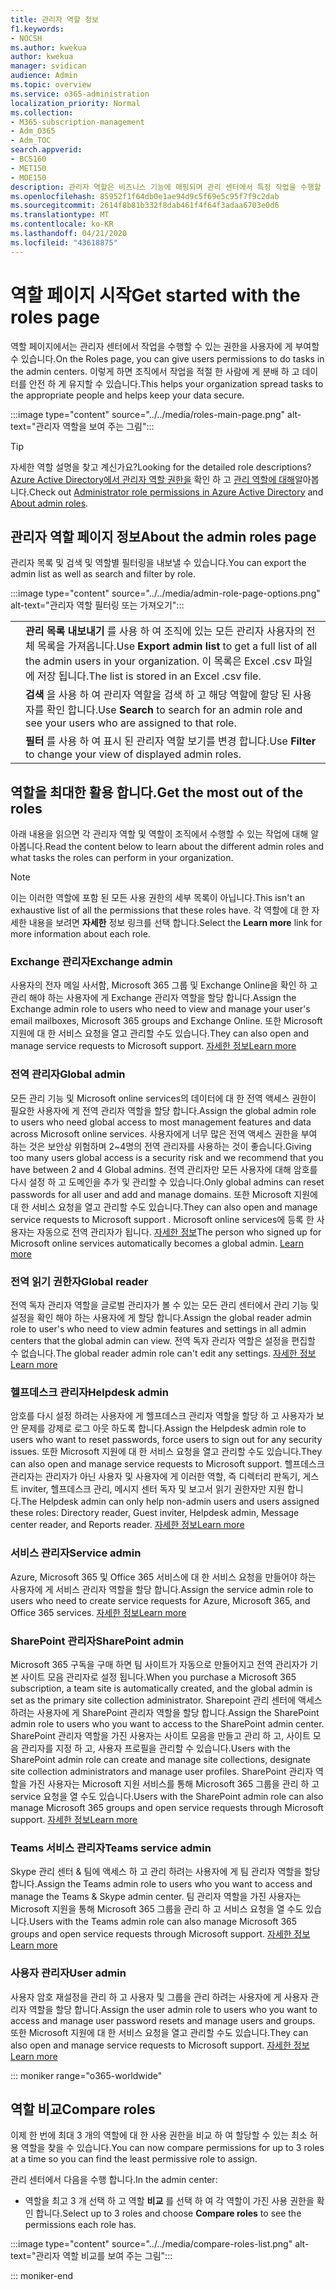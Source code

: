 ```yaml
---
title: 관리자 역할 정보
f1.keywords:
- NOCSH
ms.author: kwekua
author: kwekua
manager: svidican
audience: Admin
ms.topic: overview
ms.service: o365-administration
localization_priority: Normal
ms.collection:
- M365-subscription-management
- Adm_O365
- Adm_TOC
search.appverid:
- BCS160
- MET150
- MOE150
description: 관리자 역할은 비즈니스 기능에 매핑되며 관리 센터에서 특정 작업을 수행할 수 있는 권한을 부여합니다. 예를 들어 서비스 관리자는 Microsoft로 지원 티켓을 엽니다.
ms.openlocfilehash: 85952f1f64db0e1ae94d9c5f69e5c95f7f9c2dab
ms.sourcegitcommit: 2614f8b81b332f8dab461f4f64f3adaa6703e0d6
ms.translationtype: MT
ms.contentlocale: ko-KR
ms.lasthandoff: 04/21/2020
ms.locfileid: "43618875"
---
```

# <a name="get-started-with-the-roles-page"></a><span data-ttu-id="7ce43-104">역할 페이지 시작</span><span class="sxs-lookup"><span data-stu-id="7ce43-104">Get started with the roles page</span></span>

<span data-ttu-id="7ce43-105">역할 페이지에서는 관리자 센터에서 작업을 수행할 수 있는 권한을 사용자에 게 부여할 수 있습니다.</span><span class="sxs-lookup"><span data-stu-id="7ce43-105">On the Roles page, you can give users permissions to do tasks in the admin centers.</span></span> <span data-ttu-id="7ce43-106">이렇게 하면 조직에서 작업을 적절 한 사람에 게 분배 하 고 데이터를 안전 하 게 유지할 수 있습니다.</span><span class="sxs-lookup"><span data-stu-id="7ce43-106">This helps your organization spread tasks to the appropriate people and helps keep your data secure.</span></span>

:::image type="content" source="../../media/roles-main-page.png" alt-text="관리자 역할을 보여 주는 그림":::

> [!TIP]
> <span data-ttu-id="7ce43-108">자세한 역할 설명을 찾고 계신가요?</span><span class="sxs-lookup"><span data-stu-id="7ce43-108">Looking for the detailed role descriptions?</span></span> <span data-ttu-id="7ce43-109">[Azure Active Directory에서 관리자 역할 권한을](https://docs.microsoft.com/azure/active-directory/users-groups-roles/directory-assign-admin-roles#available-roles) 확인 하 고 [관리 역할에 대해](https://docs.microsoft.com/office365/admin/add-users/about-admin-roles)알아봅니다.</span><span class="sxs-lookup"><span data-stu-id="7ce43-109">Check out [Administrator role permissions in Azure Active Directory](https://docs.microsoft.com/azure/active-directory/users-groups-roles/directory-assign-admin-roles#available-roles) and [About admin roles](https://docs.microsoft.com/office365/admin/add-users/about-admin-roles).</span></span>

## <a name="about-the-admin-roles-page"></a><span data-ttu-id="7ce43-110">관리자 역할 페이지 정보</span><span class="sxs-lookup"><span data-stu-id="7ce43-110">About the admin roles page</span></span>

<span data-ttu-id="7ce43-111">관리자 목록 및 검색 및 역할별 필터링을 내보낼 수 있습니다.</span><span class="sxs-lookup"><span data-stu-id="7ce43-111">You can export the admin list as well as search and filter by role.</span></span>

:::image type="content" source="../../media/admin-role-page-options.png" alt-text="관리자 역할 필터링 또는 가져오기":::

|||
|:-----|:-----|
|  <br/> |<span data-ttu-id="7ce43-113">**관리 목록 내보내기** 를 사용 하 여 조직에 있는 모든 관리자 사용자의 전체 목록을 가져옵니다.</span><span class="sxs-lookup"><span data-stu-id="7ce43-113">Use **Export admin list** to get a full list of all the admin users in your organization.</span></span> <span data-ttu-id="7ce43-114">이 목록은 Excel .csv 파일에 저장 됩니다.</span><span class="sxs-lookup"><span data-stu-id="7ce43-114">The list is stored in an Excel .csv file.</span></span>   <br/> |
|  <br/> |<span data-ttu-id="7ce43-115">**검색** 을 사용 하 여 관리자 역할을 검색 하 고 해당 역할에 할당 된 사용자를 확인 합니다.</span><span class="sxs-lookup"><span data-stu-id="7ce43-115">Use **Search** to search for an admin role and see your users who are assigned to that role.</span></span>   <br/> |
|  <br/> |<span data-ttu-id="7ce43-116">**필터** 를 사용 하 여 표시 된 관리자 역할 보기를 변경 합니다.</span><span class="sxs-lookup"><span data-stu-id="7ce43-116">Use **Filter** to change your view of displayed admin roles.</span></span>   <br/> |

## <a name="get-the-most-out-of-the-roles"></a><span data-ttu-id="7ce43-117">역할을 최대한 활용 합니다.</span><span class="sxs-lookup"><span data-stu-id="7ce43-117">Get the most out of the roles</span></span>

<span data-ttu-id="7ce43-118">아래 내용을 읽으면 각 관리자 역할 및 역할이 조직에서 수행할 수 있는 작업에 대해 알아봅니다.</span><span class="sxs-lookup"><span data-stu-id="7ce43-118">Read the content below to learn about the different admin roles and what tasks the roles can perform in your organization.</span></span>

> [!NOTE]
<span data-ttu-id="7ce43-119">이는 이러한 역할에 포함 된 모든 사용 권한의 세부 목록이 아닙니다.</span><span class="sxs-lookup"><span data-stu-id="7ce43-119">This isn't an exhaustive list of all the permissions that these roles have.</span></span> <span data-ttu-id="7ce43-120">각 역할에 대 한 자세한 내용을 보려면 **자세한** 정보 링크를 선택 합니다.</span><span class="sxs-lookup"><span data-stu-id="7ce43-120">Select the **Learn more** link for more information about each role.</span></span>

### <a name="exchange-admin"></a><span data-ttu-id="7ce43-121">Exchange 관리자</span><span class="sxs-lookup"><span data-stu-id="7ce43-121">Exchange admin</span></span>

<span data-ttu-id="7ce43-122">사용자의 전자 메일 사서함, Microsoft 365 그룹 및 Exchange Online을 확인 하 고 관리 해야 하는 사용자에 게 Exchange 관리자 역할을 할당 합니다.</span><span class="sxs-lookup"><span data-stu-id="7ce43-122">Assign the Exchange admin role to users who need to view and manage your user's email mailboxes, Microsoft 365 groups and Exchange Online.</span></span> <span data-ttu-id="7ce43-123">또한 Microsoft 지원에 대 한 서비스 요청을 열고 관리할 수도 있습니다.</span><span class="sxs-lookup"><span data-stu-id="7ce43-123">They can also open and manage service requests to Microsoft support.</span></span> [<span data-ttu-id="7ce43-124">자세한 정보</span><span class="sxs-lookup"><span data-stu-id="7ce43-124">Learn more</span></span>](https://docs.microsoft.com/office365/admin/add-users/about-exchange-online-admin-role)

### <a name="global-admin"></a><span data-ttu-id="7ce43-125">전역 관리자</span><span class="sxs-lookup"><span data-stu-id="7ce43-125">Global admin</span></span>

<span data-ttu-id="7ce43-126">모든 관리 기능 및 Microsoft online services의 데이터에 대 한 전역 액세스 권한이 필요한 사용자에 게 전역 관리자 역할을 할당 합니다.</span><span class="sxs-lookup"><span data-stu-id="7ce43-126">Assign the global admin role to users who need global access to most management features and data across Microsoft online services.</span></span> <span data-ttu-id="7ce43-127">사용자에게 너무 많은 전역 액세스 권한을 부여 하는 것은 보안상 위험하며 2~4명의 전역 관리자를 사용하는 것이 좋습니다.</span><span class="sxs-lookup"><span data-stu-id="7ce43-127">Giving too many users global access is a security risk and we recommend that you have between 2 and 4 Global admins.</span></span> <span data-ttu-id="7ce43-128">전역 관리자만 모든 사용자에 대해 암호를 다시 설정 하 고 도메인을 추가 및 관리할 수 있습니다.</span><span class="sxs-lookup"><span data-stu-id="7ce43-128">Only global admins can reset passwords for all user and add and manage domains.</span></span> <span data-ttu-id="7ce43-129">또한 Microsoft 지원에 대 한 서비스 요청을 열고 관리할 수도 있습니다.</span><span class="sxs-lookup"><span data-stu-id="7ce43-129">They can also open and manage service requests to Microsoft support .</span></span> <span data-ttu-id="7ce43-130">Microsoft online services에 등록 한 사용자는 자동으로 전역 관리자가 됩니다. [자세한 정보](https://docs.microsoft.com/office365/admin/add-users/about-admin-roles#roles-available-in-the-microsoft-365-admin-center)</span><span class="sxs-lookup"><span data-stu-id="7ce43-130">The person who signed up for Microsoft online services automatically becomes a global admin. [Learn more](https://docs.microsoft.com/office365/admin/add-users/about-admin-roles#roles-available-in-the-microsoft-365-admin-center)</span></span>

### <a name="global-reader"></a><span data-ttu-id="7ce43-131">전역 읽기 권한자</span><span class="sxs-lookup"><span data-stu-id="7ce43-131">Global reader</span></span>

<span data-ttu-id="7ce43-132">전역 독자 관리자 역할을 글로벌 관리자가 볼 수 있는 모든 관리 센터에서 관리 기능 및 설정을 확인 해야 하는 사용자에 게 할당 합니다.</span><span class="sxs-lookup"><span data-stu-id="7ce43-132">Assign the global reader admin role to user's who need to view admin features and settings in all admin centers that the global admin can view.</span></span> <span data-ttu-id="7ce43-133">전역 독자 관리자 역할은 설정을 편집할 수 없습니다.</span><span class="sxs-lookup"><span data-stu-id="7ce43-133">The global reader admin role can't edit any settings.</span></span> [<span data-ttu-id="7ce43-134">자세한 정보</span><span class="sxs-lookup"><span data-stu-id="7ce43-134">Learn more</span></span>](https://docs.microsoft.com/office365/admin/add-users/about-admin-roles#roles-available-in-the-microsoft-365-admin-center)

### <a name="helpdesk-admin"></a><span data-ttu-id="7ce43-135">헬프데스크 관리자</span><span class="sxs-lookup"><span data-stu-id="7ce43-135">Helpdesk admin</span></span>

<span data-ttu-id="7ce43-136">암호를 다시 설정 하려는 사용자에 게 헬프데스크 관리자 역할을 할당 하 고 사용자가 보안 문제를 강제로 로그 아웃 하도록 합니다.</span><span class="sxs-lookup"><span data-stu-id="7ce43-136">Assign the Helpdesk admin role to users who want to reset passwords, force users to sign out for any security issues.</span></span> <span data-ttu-id="7ce43-137">또한 Microsoft 지원에 대 한 서비스 요청을 열고 관리할 수도 있습니다.</span><span class="sxs-lookup"><span data-stu-id="7ce43-137">They can also open and manage service requests to Microsoft support.</span></span> <span data-ttu-id="7ce43-138">헬프데스크 관리자는 관리자가 아닌 사용자 및 사용자에 게 이러한 역할, 즉 디렉터리 판독기, 게스트 inviter, 헬프데스크 관리, 메시지 센터 독자 및 보고서 읽기 권한자만 지원 합니다.</span><span class="sxs-lookup"><span data-stu-id="7ce43-138">The Helpdesk admin can only help non-admin users and users assigned these roles: Directory reader, Guest inviter, Helpdesk admin, Message center reader, and Reports reader.</span></span> [<span data-ttu-id="7ce43-139">자세한 정보</span><span class="sxs-lookup"><span data-stu-id="7ce43-139">Learn more</span></span>](https://docs.microsoft.com/office365/admin/add-users/about-admin-roles#roles-available-in-the-microsoft-365-admin-center)

### <a name="service-admin"></a><span data-ttu-id="7ce43-140">서비스 관리자</span><span class="sxs-lookup"><span data-stu-id="7ce43-140">Service admin</span></span>

<span data-ttu-id="7ce43-141">Azure, Microsoft 365 및 Office 365 서비스에 대 한 서비스 요청을 만들어야 하는 사용자에 게 서비스 관리자 역할을 할당 합니다.</span><span class="sxs-lookup"><span data-stu-id="7ce43-141">Assign the service admin role to users who need to create service requests for Azure, Microsoft 365, and Office 365 services.</span></span> [<span data-ttu-id="7ce43-142">자세한 정보</span><span class="sxs-lookup"><span data-stu-id="7ce43-142">Learn more</span></span>](https://docs.microsoft.com/office365/admin/add-users/about-admin-roles#roles-available-in-the-microsoft-365-admin-center)

### <a name="sharepoint-admin"></a><span data-ttu-id="7ce43-143">SharePoint 관리자</span><span class="sxs-lookup"><span data-stu-id="7ce43-143">SharePoint admin</span></span>

<span data-ttu-id="7ce43-144">Microsoft 365 구독을 구매 하면 팀 사이트가 자동으로 만들어지고 전역 관리자가 기본 사이트 모음 관리자로 설정 됩니다.</span><span class="sxs-lookup"><span data-stu-id="7ce43-144">When you purchase a Microsoft 365 subscription, a team site is automatically created, and the global admin is set as the primary site collection administrator.</span></span> <span data-ttu-id="7ce43-145">Sharepoint 관리 센터에 액세스 하려는 사용자에 게 SharePoint 관리자 역할을 할당 합니다.</span><span class="sxs-lookup"><span data-stu-id="7ce43-145">Assign the SharePoint admin role to users who you want to access to the SharePoint admin center.</span></span> <span data-ttu-id="7ce43-146">SharePoint 관리자 역할을 가진 사용자는 사이트 모음을 만들고 관리 하 고, 사이트 모음 관리자를 지정 하 고, 사용자 프로필을 관리할 수 있습니다.</span><span class="sxs-lookup"><span data-stu-id="7ce43-146">Users with the SharePoint admin role can create and manage site collections, designate site collection administrators and manage user profiles.</span></span> <span data-ttu-id="7ce43-147">SharePoint 관리자 역할을 가진 사용자는 Microsoft 지원 서비스를 통해 Microsoft 365 그룹을 관리 하 고 service 요청을 열 수도 있습니다.</span><span class="sxs-lookup"><span data-stu-id="7ce43-147">Users with the SharePoint admin role can also manage Microsoft 365 groups and open service requests through Microsoft support.</span></span> [<span data-ttu-id="7ce43-148">자세한 정보</span><span class="sxs-lookup"><span data-stu-id="7ce43-148">Learn more</span></span>](https://docs.microsoft.com/sharepoint/sharepoint-admin-role)

### <a name="teams-service-admin"></a><span data-ttu-id="7ce43-149">Teams 서비스 관리자</span><span class="sxs-lookup"><span data-stu-id="7ce43-149">Teams service admin</span></span>

<span data-ttu-id="7ce43-150">Skype 관리 센터 & 팀에 액세스 하 고 관리 하려는 사용자에 게 팀 관리자 역할을 할당 합니다.</span><span class="sxs-lookup"><span data-stu-id="7ce43-150">Assign the Teams admin role to users who you want to access and manage the Teams & Skype admin center.</span></span> <span data-ttu-id="7ce43-151">팀 관리자 역할을 가진 사용자는 Microsoft 지원을 통해 Microsoft 365 그룹을 관리 하 고 서비스 요청을 열 수도 있습니다.</span><span class="sxs-lookup"><span data-stu-id="7ce43-151">Users with the Teams admin role can also manage Microsoft 365 groups and open service requests through Microsoft support.</span></span> [<span data-ttu-id="7ce43-152">자세한 정보</span><span class="sxs-lookup"><span data-stu-id="7ce43-152">Learn more</span></span>](https://docs.microsoft.com/MicrosoftTeams/using-admin-roles)

### <a name="user-admin"></a><span data-ttu-id="7ce43-153">사용자 관리자</span><span class="sxs-lookup"><span data-stu-id="7ce43-153">User admin</span></span>

<span data-ttu-id="7ce43-154">사용자 암호 재설정을 관리 하 고 사용자 및 그룹을 관리 하려는 사용자에 게 사용자 관리자 역할을 할당 합니다.</span><span class="sxs-lookup"><span data-stu-id="7ce43-154">Assign the user admin role to users who you want to access and manage user password resets and manage users and groups.</span></span> <span data-ttu-id="7ce43-155">또한 Microsoft 지원에 대 한 서비스 요청을 열고 관리할 수도 있습니다.</span><span class="sxs-lookup"><span data-stu-id="7ce43-155">They can also open and manage service requests to Microsoft support.</span></span> [<span data-ttu-id="7ce43-156">자세한 정보</span><span class="sxs-lookup"><span data-stu-id="7ce43-156">Learn more</span></span>](https://docs.microsoft.com/office365/admin/add-users/about-admin-roles#roles-available-in-the-microsoft-365-admin-center)

::: moniker range="o365-worldwide"

## <a name="compare-roles"></a><span data-ttu-id="7ce43-157">역할 비교</span><span class="sxs-lookup"><span data-stu-id="7ce43-157">Compare roles</span></span>

<span data-ttu-id="7ce43-158">이제 한 번에 최대 3 개의 역할에 대 한 사용 권한을 비교 하 여 할당할 수 있는 최소 허용 역할을 찾을 수 있습니다.</span><span class="sxs-lookup"><span data-stu-id="7ce43-158">You can now compare permissions for up to 3 roles at a time so you can find the least permissive role to assign.</span></span>

<span data-ttu-id="7ce43-159">관리 센터에서 다음을 수행 합니다.</span><span class="sxs-lookup"><span data-stu-id="7ce43-159">In the admin center:</span></span>

- <span data-ttu-id="7ce43-160">역할을 최고 3 개 선택 하 고 역할 **비교** 를 선택 하 여 각 역할이 가진 사용 권한을 확인 합니다.</span><span class="sxs-lookup"><span data-stu-id="7ce43-160">Select up to 3 roles and choose **Compare roles** to see the permissions each role has.</span></span>

:::image type="content" source="../../media/compare-roles-list.png" alt-text="관리자 역할 비교를 보여 주는 그림":::

::: moniker-end
